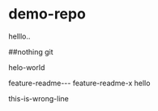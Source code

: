 # demo-repo
helllo..

##nothing
git

helo-world

feature-readme---
feature-readme-x
hello

this-is-wrong-line